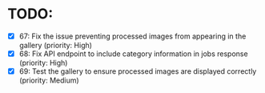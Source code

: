 # TODO:

- [x] 67: Fix the issue preventing processed images from appearing in the gallery (priority: High)
- [x] 68: Fix API endpoint to include category information in jobs response (priority: High)
- [x] 69: Test the gallery to ensure processed images are displayed correctly (priority: Medium)
